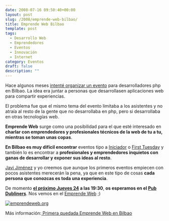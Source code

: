 ```yaml
---
date: 2008-07-16 09:50:40+00:00
layout: post
slug: /2008/emprende-web-bilbao/
title: Emprende Web Bilbao
template: post
tags:
  - Desarrollo Web
  - Emprendedores
  - Eventos
  - Innovación
  - Internet
category: Eventos
draft: false
description: ""
---
```


Hace algunos meses [intenté organizar un evento](/2008/01/30/phpbilbaoorg/) para desarrolladores php en Bilbao. La idea era juntar a personas que desarrollasen aplicaciones web para compartir experiencias.

El problema fue que el mismo tema del evento limitaba a los asistentes y no atraía al resto de la gente que no desarrollaba en php, pero si desarrollaba en otras tecnologías web.

**Emprende Web** surge como una posibilidad para el que esté interesado en **charlar con emprendedores y profesionales técnicos de la web de tu a tu, mientras se toman unas copas**.

**En Bilbao es muy difícil encontrar** eventos tipo a [Iniciador](http://iniciador.com) o [First Tuesday](http://www.firsttuesday.es/) y también lo es encontrar a **profesionales y emprendedores inquietos con ganas de desarrollar y exponer sus ideas al resto**.

[Javi Jiménez](http://www.codeonrails.com/) y yo creemos que aunque los primeros eventos empiecen con pocos asistentes merecerán la pena, ya que en este tipo de cosas **cada persona que conozcas es toda una experiencia**.

De momento **[el próximo Jueves 24](http://emprendeweb.org/2008/07/16/primera-quedada-emprende-web-en-bilbao/) a las 19:30**, **os esperamos en el [Pub Dubliners](http://11870.com/pro/35554)**. Nos vemos en el [Emprende Web](http://emprendeweb.org/) ;)


[![emprendeweb.org](http://farm4.static.flickr.com/3102/2673213725_42b4a60f6b.jpg)](http://emprendeweb.org)



Más información:[ Primera quedada Emprende Web en Bilbao](http://emprendeweb.org/2008/07/16/primera-quedada-emprende-web-en-bilbao/)

